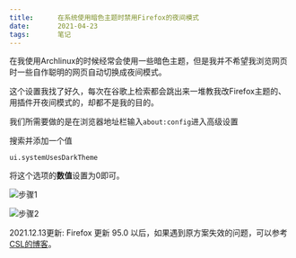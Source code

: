 ```yaml
---
title:      在系统使用暗色主题时禁用Firefox的夜间模式
date:       2021-04-23
tags:       笔记
---
```


在我使用Archlinux的时候经常会使用一些暗色主题，但是我并不希望我浏览网页时一些自作聪明的网页自动切换成夜间模式。

这个设置我找了好久，每次在谷歌上检索都会跳出来一堆教我改Firefox主题的、用插件开夜间模式的，却都不是我的目的。

我们所需要做的是在浏览器地址栏输入`about:config`进入高级设置

搜索并添加一个值

```
ui.systemUsesDarkTheme
```

将这个选项的**数值**设置为0即可。

![步骤1](https://cdn.zhullyb.top/uploads/2024/08/12/62f36c8f05efd.webp)

![步骤2](https://cdn.zhullyb.top/uploads/2024/08/12/62f36cce30773.webp)



2021.12.13更新: Firefox 更新 95.0 以后，如果遇到原方案失效的问题，可以参考 [CSL的博客](https://blog.cubercsl.site/post/%E5%9C%A8%E7%B3%BB%E7%BB%9F%E4%BD%BF%E7%94%A8%E6%9A%97%E8%89%B2%E4%B8%BB%E9%A2%98%E6%97%B6%E7%A6%81%E6%AD%A2%E7%94%A8-firefox-%E7%9A%84%E5%A4%9C%E9%97%B4%E6%A8%A1%E5%BC%8F/)。